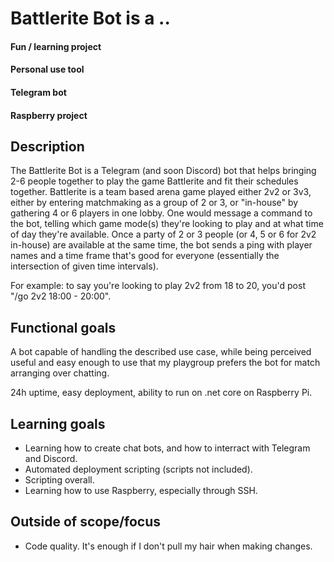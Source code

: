 # Battlerite Bot is a ..
#### Fun / learning project
#### Personal use tool
#### Telegram bot
#### Raspberry project

## Description
The Battlerite Bot is a Telegram (and soon Discord) bot that helps bringing 2-6 people together to play the game Battlerite and fit their schedules together. Battlerite is a team based arena game played either 2v2 or 3v3, either by entering matchmaking as a group of 2 or 3, or "in-house" by gathering 4 or 6 players in one lobby. 
One would message a command to the bot, telling which game mode(s) they're looking to play and at what time of day they're available. Once a party of 2 or 3 people (or 4, 5 or 6 for 2v2 in-house) are available at the same time, the bot sends a ping with player names and a time frame that's good for everyone (essentially the intersection of given time intervals).

For example: to say you're looking to play 2v2 from 18 to 20, you'd post "/go 2v2 18:00 - 20:00".

## Functional goals
A bot capable of handling the described use case, while being perceived useful and easy enough to use that my playgroup prefers the bot for match arranging over chatting.

24h uptime, easy deployment, ability to run on .net core on Raspberry Pi.

## Learning goals
* Learning how to create chat bots, and how to interract with Telegram and Discord.
* Automated deployment scripting (scripts not included).
* Scripting overall.
* Learning how to use Raspberry, especially through SSH.

  
## Outside of scope/focus
* Code quality. It's enough if I don't pull my hair when making changes.

